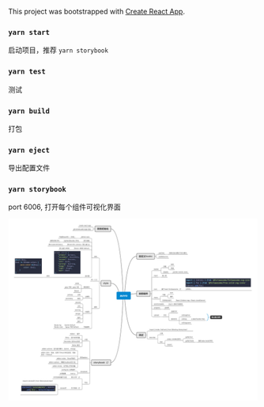 This project was bootstrapped with [Create React App](https://github.com/facebook/create-react-app).

### `yarn start`
启动项目，推荐 `yarn storybook`

### `yarn test`
测试

### `yarn build`
打包

### `yarn eject`
导出配置文件

### `yarn storybook`  
port 6006, 打开每个组件可视化界面

![image](https://github.com/hilxx/auvo/blob/master/images/auvo.png)
